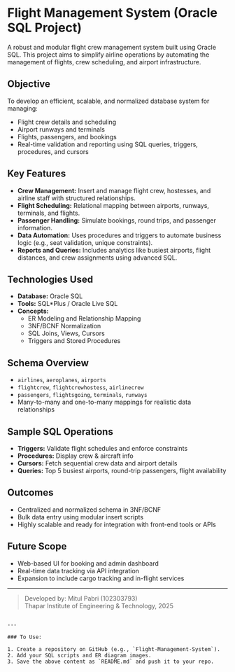 #  Flight Management System (Oracle SQL Project)

A robust and modular flight crew management system built using Oracle SQL. This project aims to simplify airline operations by automating the management of flights, crew scheduling, and airport infrastructure.

##  Objective

To develop an efficient, scalable, and normalized database system for managing:
- Flight crew details and scheduling
- Airport runways and terminals
- Flights, passengers, and bookings
- Real-time validation and reporting using SQL queries, triggers, procedures, and cursors

##  Key Features

-  **Crew Management:** Insert and manage flight crew, hostesses, and airline staff with structured relationships.
-  **Flight Scheduling:** Relational mapping between airports, runways, terminals, and flights.
-  **Passenger Handling:** Simulate bookings, round trips, and passenger information.
-  **Data Automation:** Uses procedures and triggers to automate business logic (e.g., seat validation, unique constraints).
-  **Reports and Queries:** Includes analytics like busiest airports, flight distances, and crew assignments using advanced SQL.

##  Technologies Used

- **Database:** Oracle SQL
- **Tools:** SQL*Plus / Oracle Live SQL
- **Concepts:** 
  - ER Modeling and Relationship Mapping
  - 3NF/BCNF Normalization
  - SQL Joins, Views, Cursors
  - Triggers and Stored Procedures

##  Schema Overview

- `airlines`, `aeroplanes`, `airports`
- `flightcrew`, `flightcrewhostess`, `airlinecrew`
- `passengers`, `flightsgoing`, `terminals`, `runways`
- Many-to-many and one-to-many mappings for realistic data relationships

## Sample SQL Operations

- **Triggers:** Validate flight schedules and enforce constraints
- **Procedures:** Display crew & aircraft info
- **Cursors:** Fetch sequential crew data and airport details
- **Queries:** Top 5 busiest airports, round-trip passengers, flight availability

##  Outcomes

- Centralized and normalized schema in 3NF/BCNF
- Bulk data entry using modular insert scripts
- Highly scalable and ready for integration with front-end tools or APIs

## Future Scope

- Web-based UI for booking and admin dashboard
- Real-time data tracking via API integration
- Expansion to include cargo tracking and in-flight services

---

>  Developed by: Mitul Pabri (102303793)  
>  Thapar Institute of Engineering & Technology, 2025  
```

---

### To Use:

1. Create a repository on GitHub (e.g., `Flight-Management-System`).
2. Add your SQL scripts and ER diagram images.
3. Save the above content as `README.md` and push it to your repo.
